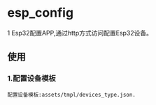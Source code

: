 # esp_config
1
Esp32配置APP,通过http方式访问配置Esp32设备。

## 使用
### 1.配置设备模板
    配置设备模板:assets/tmpl/devices_type.json.

